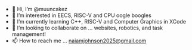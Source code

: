 - 👋 Hi, I’m @muuncakez
- 👀 I’m interested in EECS, RISC-V and CPU oogle boogles
- 🌱 I’m currently learning C++, RISC-V and Computer Graphics in XCode
- 💞️ I’m looking to collaborate on ... websites, robotics, and task management!
- 📫 How to reach me ... naiamjohnson2025@gmail.com

<!---
muuncakez/muuncakez is a ✨ special ✨ repository because its `README.md` (this file) appears on your GitHub profile.
You can click the Preview link to take a look at your changes.
--->
